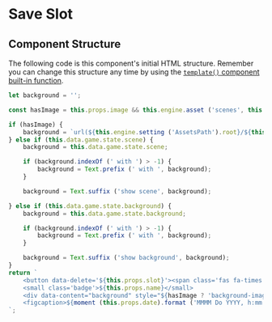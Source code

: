 # Save Slot

## Component Structure

The following code is this component's initial HTML structure. Remember you can change this structure any time by using the [`template()` component built-in function](../advanced-monogatari-development/components/built-in-functions.md#get-or-modify-the-html-structure).

```javascript
let background = '';

const hasImage = this.props.image && this.engine.asset ('scenes', this.props.image);

if (hasImage) {
	background = `url(${this.engine.setting ('AssetsPath').root}/${this.engine.setting ('AssetsPath').scenes}/${this.engine.asset ('scenes', this.props.image)})`;
} else if (this.data.game.state.scene) {
	background = this.data.game.state.scene;

	if (background.indexOf (' with ') > -1) {
		background = Text.prefix (' with ', background);
	}

	background = Text.suffix ('show scene', background);

} else if (this.data.game.state.background) {
	background = this.data.game.state.background;

	if (background.indexOf (' with ') > -1) {
		background = Text.prefix (' with ', background);
	}

	background = Text.suffix ('show background', background);
}
return `
	<button data-delete='${this.props.slot}'><span class='fas fa-times'></span></button>
	<small class='badge'>${this.props.name}</small>
	<div data-content="background" style="${hasImage ? 'background-image' : 'background'}: ${background}"></div>
	<figcaption>${moment (this.props.date).format ('MMMM Do YYYY, h:mm:ss a')}</figcaption>
`;
```



